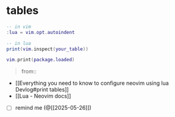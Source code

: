 
# tables

```lua
-- in vim
:lua = vim.opt.autoindent
```

```lua
-- in lua
print(vim.inspect(your_table))
```

```lua
vim.print(package.loaded)
```

> from:: 
 - [[Everything you need to know to configure neovim using lua  Devlog#print tables]]
 - [[Lua - Neovim docs]]

- [ ] remind me (@[[2025-05-26]])